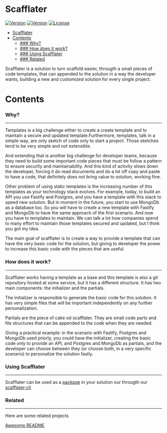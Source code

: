 Scafflater
===

[![Version](https://img.shields.io/npm/v/scaffolter.svg)](https://npmjs.org/package/scafflater)
[![Version](https://img.shields.io/npm/v/scaffolter.svg)](https://npmjs.org/package/scafflater-cli)
[![License](https://img.shields.io/npm/l/scafflater.svg)](https://github.com/chicoribas/scafflater/blob/master/package.json)

- [Scafflater](#scafflater)
- [Contents](#contents)
  - [### Why?](#-why)
  - [### How does it work?](#-how-does-it-work)
  - [### Using Scafflater](#-using-scafflater)
  - [### Related](#-related)

Scafflater is a solution to turn scaffold easier, througth a small pieces of code templates, that can appended to the solution in a way the developer wants, building a new and customized solution for every single project.

Contents
===


### Why?
---
Templates is a big challenge either to create a create template and to maintain a secure and updated template.Furthermore, templates, talk in a simple way, are only sketch  of code only to start a project. Those sketches tend to be very simple and not extensible.

And extending that is another big challenge for developer teams, because they need to build some important code pieces that must be follow a pattern to ensure security and maintainability. And this kind of activity slows down the developer, forcing it do read documents and do a lot off copy and paste to have a code, that definitely does not bring value to solution, working fine.

Other problem of using static templates is the increasing number of this templates as your technology stack evolves. For example, today, to build an API you use Fastify and Postgres, and you have a template with this stack to speed new solution. But in moment in the future, you start to use MongoDb as a database too. So you will have to create a new template with Fastify and MongoDb to have the same approach of the first scenario. And now you have to templates to maintain. We can talk a lot how companies spend to many effort to maintain those templates secured and updated, but I think you got my idea.

The main goal of scafflater is to create a way to provide a template that can have the very basic code for the solution, but giving to developer the power to increase this basic code with the pieces that are useful.

### How does it work?
---
Scafflater works having a template as a base and this template is also a git repository hosted at some service, but it has a different structure. It has two main components: the initializer and the partials. 

The initializer is responsible to generate the basic code for this solution. It has very simple files that will be important independently on any further personalization.

Partials are the piece of cake od scafflater. They are small code parts and file structures that can be appended to the code when they are needed. 

Giving a practical example: in the scenario with Fastify, Postgres and MongoDb used priorly, you could have the initializer, creating the basic code only to provide an API, and Postgres and MongoDb as partials, and the developer can choose between they (or choose both, in a very specific scenario) to personalize the solution fastly.

### Using Scafflater
---

Scafflater can be used as a [package](https://www.npmjs.com/package/scafflater) in your solution our througth our [scafflater-cli](https://www.npmjs.com/package/scafflater-cli)

### Related
---
Here are some related projects

[Awesome README](https://github.com/matiassingers/awesome-readme)
